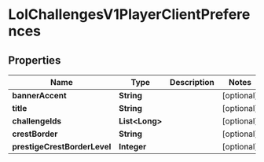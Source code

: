 

# LolChallengesV1PlayerClientPreferences


## Properties

| Name | Type | Description | Notes |
|------------ | ------------- | ------------- | -------------|
|**bannerAccent** | **String** |  |  [optional] |
|**title** | **String** |  |  [optional] |
|**challengeIds** | **List&lt;Long&gt;** |  |  [optional] |
|**crestBorder** | **String** |  |  [optional] |
|**prestigeCrestBorderLevel** | **Integer** |  |  [optional] |



